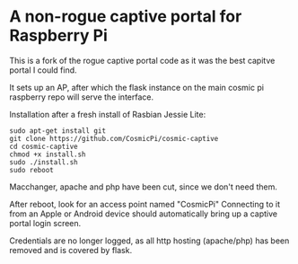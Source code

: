 # A non-rogue captive portal for Raspberry Pi

This is a fork of the rogue captive portal code as it was the best capitve portal I could find.

It sets up an AP, after which the flask instance on the main cosmic pi raspberry repo will serve the interface.

Installation after a fresh install of Rasbian Jessie Lite:
```
sudo apt-get install git
git clone https://github.com/CosmicPi/cosmic-captive
cd cosmic-captive
chmod +x install.sh
sudo ./install.sh
sudo reboot
```
Macchanger, apache and php have been cut, since we don't need them.

After reboot, look for an access point named "CosmicPi" Connecting to it from an Apple or Android device should automatically bring up a captive portal login screen.

Credentials are no longer logged, as all http hosting (apache/php) has been removed and is covered by flask.
